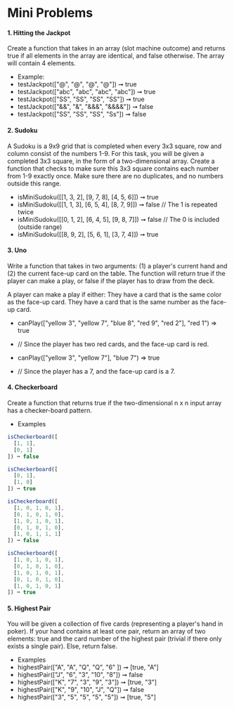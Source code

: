 # Mini Problems 

#### 1. Hitting the Jackpot 
Create a function that takes in an array (slot machine outcome) and returns true if all elements in the array are identical, and false otherwise. The array will contain 4 elements.

* Example:
* testJackpot(["@", "@", "@", "@"]) ➞ true
* testJackpot(["abc", "abc", "abc", "abc"]) ➞ true
* testJackpot(["SS", "SS", "SS", "SS"]) ➞ true
* testJackpot(["&&", "&", "&&&", "&&&&"]) ➞ false
* testJackpot(["SS", "SS", "SS", "Ss"]) ➞ false

#### 2. Sudoku
A Sudoku is a 9x9 grid that is completed when every 3x3 square, row and column consist of the numbers 1-9.
For this task, you will be given a completed 3x3 square, in the form of a two-dimensional array. Create a function that checks to make sure this 3x3 square contains each number from 1-9 exactly once. Make sure there are no duplicates, and no numbers outside this range.
* isMiniSudoku([[1, 3, 2], [9, 7, 8], [4, 5, 6]]) ➞ true
* isMiniSudoku([[1, 1, 3], [6, 5, 4], [8, 7, 9]]) ➞ false
// The 1 is repeated twice 
* isMiniSudoku([[0, 1, 2], [6, 4, 5], [9, 8, 7]]) ➞ false
// The 0 is included (outside range)
* isMiniSudoku([[8, 9, 2], [5, 6, 1], [3, 7, 4]]) ➞ true 

#### 3. Uno

Write a function that takes in two arguments: (1) a player's current hand and (2) the current face-up card on the table. The function will return true if the player can make a play, or false if the player has to draw from the deck.

A player can make a play if either:
They have a card that is the same color as the face-up card.
They have a card that is the same number as the face-up card.

* canPlay(["yellow 3", "yellow 7", "blue 8", "red 9", "red 2"], "red 1") => true
* // Since the player has two red cards, and the face-up card is red.

* canPlay(["yellow 3", "yellow 7"], "blue 7") => true
* // Since the player has a 7, and the face-up card is a 7.

#### 4. Checkerboard
Create a function that returns true if the two-dimensional n x n input array has a checker-board pattern.
* Examples
```javascript
isCheckerboard([
  [1, 1],
  [0, 1]
]) ➞ false

isCheckerboard([
  [0, 1],
  [1, 0]
]) ➞ true

isCheckerboard([
  [1, 0, 1, 0, 1],
  [0, 1, 0, 1, 0],
  [1, 0, 1, 0, 1],
  [0, 1, 0, 1, 0],
  [1, 0, 1, 1, 1]
]) ➞ false

isCheckerboard([
  [1, 0, 1, 0, 1],
  [0, 1, 0, 1, 0],
  [1, 0, 1, 0, 1],
  [0, 1, 0, 1, 0],
  [1, 0, 1, 0, 1]
]) ➞ true
```
#### 5. Highest Pair
You will be given a collection of five cards (representing a player's hand in poker). If your hand contains at least one pair, return an array of two elements: true and the card number of the highest pair (trivial if there only exists a single pair). Else, return false.

* Examples
* highestPair(["A", "A", "Q", "Q", "6" ]) ➞ [true, "A"]
* highestPair(["J", "6", "3", "10", "8"]) ➞ false
* highestPair(["K", "7", "3", "9", "3"]) ➞ [true, "3"]
* highestPair(["K", "9", "10", "J", "Q"]) ➞ false
* highestPair(["3", "5", "5", "5", "5"]) ➞ [true, "5"]



